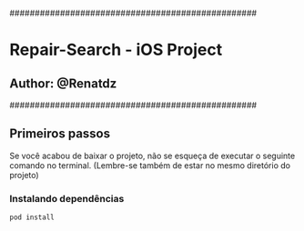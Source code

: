 #################################################
#   Repair-Search - iOS Project                	#
##  Author: @Renatdz                            #
#################################################

## Primeiros passos
Se você acabou de baixar o projeto, não se esqueça de executar o seguinte comando no terminal.
(Lembre-se também de estar no mesmo diretório do projeto)

### Instalando dependências
```
pod install
```
